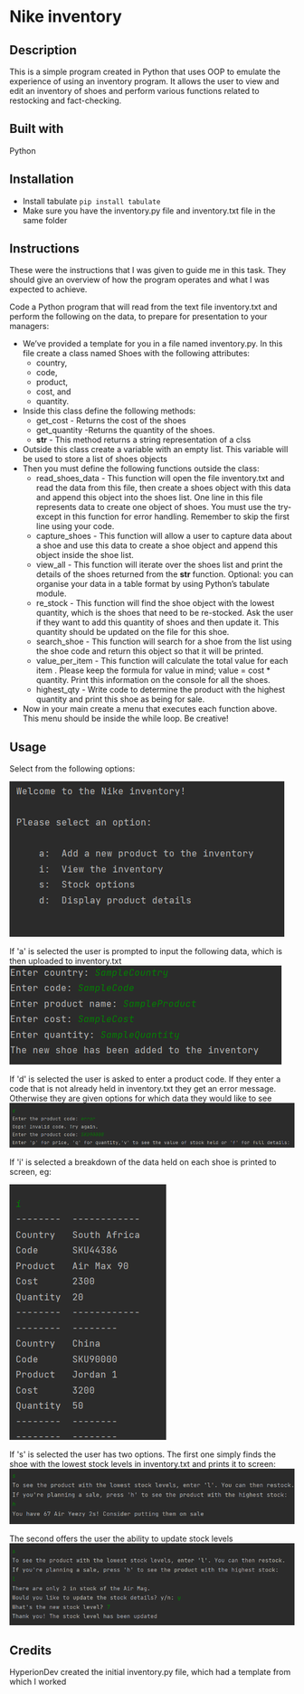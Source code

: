 # Nike inventory
## Description
This is a simple program created in Python that uses OOP to emulate the experience of using an inventory program. It allows the user to view and edit an inventory of shoes and perform various functions related to restocking and fact-checking. 
## Built with 
Python
## Installation 
- Install tabulate 
`pip install tabulate`
- Make sure you have the inventory.py file and inventory.txt file in the same folder
## Instructions 
These were the instructions that I was given to guide me in this task. They should give an overview of how the program operates and what I was expected to achieve.

Code a Python program that will read from the text file inventory.txt and perform the following on the data, to prepare for presentation to your managers:

- We’ve provided a template for you in a file named inventory.py. In this file create a class named Shoes with the following attributes:
  - country,
  - code,
  -  product,
  - cost, and
  - quantity.
- Inside this class define the following methods:
  -  get_cost - Returns the cost of the shoes
  -  get_quantity -Returns the quantity of the shoes.
  -  __str__ - This method returns a string representation of a clss
- Outside this class create a variable with an empty list. This variable will be used to store a list of shoes objects
- Then you must define the following functions outside the class:
  - read_shoes_data - This function will open the file inventory.txt and read the data from this file, then create a shoes object with this data and append this object into the shoes list. One line in this file represents data to create one object of shoes. You must use the try-except in this function for error handling. Remember to skip the first line using your code.
  - capture_shoes - This function will allow a user to capture data about a shoe and use this data to create a shoe object and append this object inside the shoe list.
  - view_all - This function will iterate over the shoes list and print the details of the shoes returned from the __str__ function. Optional: you can organise your data in a table format by using Python’s tabulate module.
  - re_stock - This function will find the shoe object with the lowest quantity, which is the shoes that need to be re-stocked. Ask the user if they want to add this quantity of shoes and then update it. This quantity should be updated on the file for this shoe.
  - search_shoe - This function will search for a shoe from the list using the shoe code and return this object so that it will be printed.
  - value_per_item - This function will calculate the total value for each item . Please keep the formula for value in mind; value = cost * quantity. Print this information on the console for all the shoes.
  - highest_qty - Write code to determine the product with the highest quantity and print this shoe as being for sale.
- Now in your main create a menu that executes each function above. This menu should be inside the while loop. Be creative!
## Usage
Select from the following options: 

![Screenshot1](Menu.png)

If 'a' is selected the user is prompted to input the following data, which is then uploaded to inventory.txt
![Screenshot2](a.png)

If 'd' is selected the user is asked to enter a product code. If they enter a code that is not already held in inventory.txt they get an error message. Otherwise they are given options for which data they would like to see
![Screenshot3](d.png)

If 'i' is selected a breakdown of the data held on each shoe is printed to screen, eg:

![Screenshot4](i.png)

If 's' is selected the user has two options. The first one simply finds the shoe with the lowest stock levels in inventory.txt and prints it to screen: 
![Screenshot5](s-h.png)

The second offers the user the ability to update stock levels
![Screenshot6](s-l.png)
## Credits
HyperionDev created the initial inventory.py file, which had a template from which I worked
